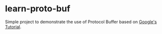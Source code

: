 # learn-proto-buf
Simple project to demonstrate the use of Protocol Buffer based on [Google's Tutorial](https://developers.google.com/protocol-buffers/docs/gotutorial).
